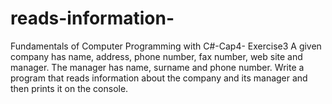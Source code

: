 # reads-information-
Fundamentals of Computer Programming with C#-Cap4- Exercise3
A given company has name, address, phone number, fax number, web
site and manager. The manager has name, surname and phone number.
Write a program that reads information about the company and its
manager and then prints it on the console.

